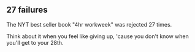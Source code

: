 ## 27 failures

The NYT best seller book "4hr workweek" was rejected 27 times.

Think about it when you feel like giving up, 'cause you don't know when you'll get to your 28th.
